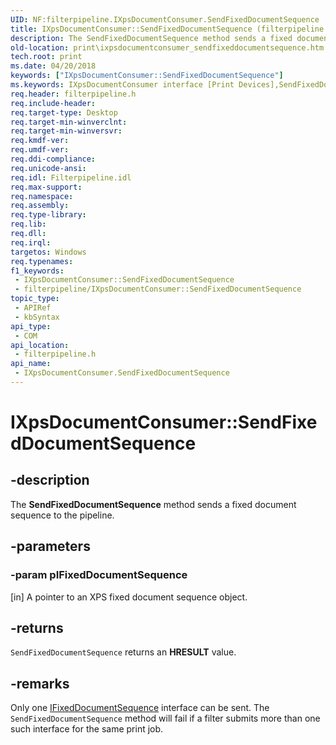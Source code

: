 ```yaml
---
UID: NF:filterpipeline.IXpsDocumentConsumer.SendFixedDocumentSequence
title: IXpsDocumentConsumer::SendFixedDocumentSequence (filterpipeline.h)
description: The SendFixedDocumentSequence method sends a fixed document sequence to the pipeline.
old-location: print\ixpsdocumentconsumer_sendfixeddocumentsequence.htm
tech.root: print
ms.date: 04/20/2018
keywords: ["IXpsDocumentConsumer::SendFixedDocumentSequence"]
ms.keywords: IXpsDocumentConsumer interface [Print Devices],SendFixedDocumentSequence method, IXpsDocumentConsumer.SendFixedDocumentSequence, IXpsDocumentConsumer::SendFixedDocumentSequence, SendFixedDocumentSequence, SendFixedDocumentSequence method [Print Devices], SendFixedDocumentSequence method [Print Devices],IXpsDocumentConsumer interface, filterpipeline/IXpsDocumentConsumer::SendFixedDocumentSequence, filterpipeline_cd741d5b-4069-4a67-8add-b5c2701699f6.xml, print.ixpsdocumentconsumer_sendfixeddocumentsequence
req.header: filterpipeline.h
req.include-header: 
req.target-type: Desktop
req.target-min-winverclnt: 
req.target-min-winversvr: 
req.kmdf-ver: 
req.umdf-ver: 
req.ddi-compliance: 
req.unicode-ansi: 
req.idl: Filterpipeline.idl
req.max-support: 
req.namespace: 
req.assembly: 
req.type-library: 
req.lib: 
req.dll: 
req.irql: 
targetos: Windows
req.typenames: 
f1_keywords:
 - IXpsDocumentConsumer::SendFixedDocumentSequence
 - filterpipeline/IXpsDocumentConsumer::SendFixedDocumentSequence
topic_type:
 - APIRef
 - kbSyntax
api_type:
 - COM
api_location:
 - filterpipeline.h
api_name:
 - IXpsDocumentConsumer.SendFixedDocumentSequence
---
```


# IXpsDocumentConsumer::SendFixedDocumentSequence


## -description

The <b>SendFixedDocumentSequence</b> method sends a fixed document sequence to the pipeline.

## -parameters

### -param pIFixedDocumentSequence 

[in]
A pointer to an XPS fixed document sequence object.

## -returns

<code>SendFixedDocumentSequence</code> returns an <b>HRESULT</b> value.

## -remarks

Only one <a href="/windows-hardware/drivers/ddi/filterpipeline/nn-filterpipeline-ifixeddocumentsequence">IFixedDocumentSequence</a> interface can be sent. The <code>SendFixedDocumentSequence</code> method will fail if a filter submits more than one such interface for the same print job.

